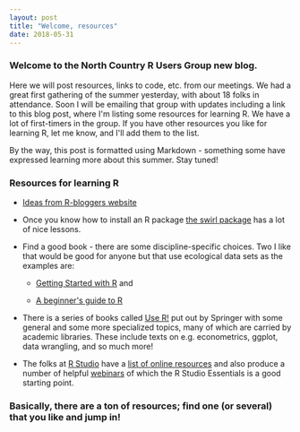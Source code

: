 ```yaml
---
layout: post
title: "Welcome, resources"
date: 2018-05-31
---
```


### Welcome to the North Country R Users Group new blog.

Here we will post resources, links to code, etc. from our meetings.
We had a great first gathering of the summer yesterday, with about 18 folks in attendance.  Soon I will be emailing that group with 
updates including a link to this blog post, where I'm listing some resources for learning R.  We have a lot of first-timers in the group.
If you have other resources you like for learning R, let me know, and I'll add them to the list.

By the way, this post is formatted using Markdown - something some have expressed learning more about this summer.  Stay tuned!

### Resources for learning R

* [Ideas from R-bloggers website](https://www.r-bloggers.com/how-to-learn-r-2/)

* Once you know how to install an R package [the swirl package](http://swirlstats.com/students.html) has a lot of nice lessons.

* Find a good book - there are some discipline-specific choices.  Two I like that would be good for anyone but that use ecological data 
sets as the examples are: 

  * [Getting Started with R](https://www.amazon.com/Getting-Started-R-Introduction-Biologists/dp/0198787847/ref=sr_1_1?ie=UTF8&qid=1527787962&sr=8-1&keywords=Getting+Started+with+R&dpID=41dlsO4%252Bh7L&preST=_SY291_BO1,204,203,200_QL40_&dpSrc=srch>) and 

  * [A beginner's guide to R](https://www.amazon.com/Beginners-Guide-Use-Alain-Zuur/dp/0387938362/ref=sr_1_43?ie=UTF8&qid=1527788178&sr=8-43&keywords=Use+R)
  
 * There is a series of books called [Use R!](https://www.springer.com/series/6991) put out by Springer with some general and some more specialized topics, many of which are carried 
 by academic libraries. These include texts on e.g. econometrics, ggplot, data wrangling, and so much more! 
 
 * The folks at [R Studio](https://www.rstudio.com) have a [list of online resources](https://www.rstudio.com/online-learning/) and also
 produce a number of helpful [webinars](https://www.rstudio.com/resources/webinars/) of which the R Studio Essentials is a good starting point.
 
 ### Basically, there are a ton of resources; find one (or several) that you like and jump in!
 


